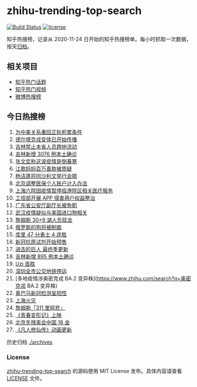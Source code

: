 # zhihu-trending-top-search

[![Build Status](https://github.com/justjavac/zhihu-trending-top-search/workflows/ci/badge.svg?branch=main)](https://github.com/justjavac/zhihu-trending-top-search/actions)
[![license](https://img.shields.io/github/license/justjavac/zhihu-trending-top-search)](https://github.com/justjavac/zhihu-trending-top-search/blob/main/LICENSE)

知乎热搜榜，记录从 2020-11-24 日开始的知乎热搜榜单。每小时抓取一次数据，按天[归档](./archives)。

## 相关项目

- [知乎热门话题](https://github.com/justjavac/zhihu-trending-hot-questions)
- [知乎热门视频](https://github.com/justjavac/zhihu-trending-hot-video)
- [微博热搜榜](https://github.com/justjavac/weibo-trending-hot-search)

## 今日热搜榜

<!-- BEGIN -->
<!-- 最后更新时间 Tue Mar 15 2022 15:14:16 GMT+0800 (China Standard Time) -->

1. [为中美关系重回正轨积累条件](https://www.zhihu.com/search?q=中美关系)
1. [德尔塔克戎变体已开始传播](https://www.zhihu.com/search?q=德尔塔克戎)
1. [吉林禁止本省人员跨地流动](https://www.zhihu.com/search?q=吉林全省管控)
1. [吉林新增 3076 例本土确诊](https://www.zhihu.com/search?q=吉林疫情)
1. [张文宏称这波疫情是倒春寒](https://www.zhihu.com/search?q=张文宏)
1. [江歌妈妈百万善款被质疑](https://www.zhihu.com/search?q=江歌妈妈)
1. [杨洁篪将同沙利文举行会晤](https://www.zhihu.com/search?q=杨洁篪)
1. [北京调整医保个人账户计入办法](https://www.zhihu.com/search?q=北京医保)
1. [上海六院因疫情暂停临港院区相关医疗服务](https://www.zhihu.com/search?q=上海六院)
1. [工信部开展 APP 侵害用户权益整治](https://www.zhihu.com/search?q=侵害用户权益整治)
1. [广东省公安厅副厅长被免职](https://www.zhihu.com/search?q=广东省公安厅副厅长被免职)
1. [武汉疫情疑似与美国进口物相关](https://www.zhihu.com/search?q=武汉疫情)
1. [詹姆斯 30+9 湖人负猛龙](https://www.zhihu.com/search?q=湖人)
1. [俄罗斯的狗将被制裁](https://www.zhihu.com/search?q=俄罗斯的狗)
1. [库里 47 分勇士 4 连胜](https://www.zhihu.com/search?q=勇士)
1. [新冠抗原试剂开始预售](https://www.zhihu.com/search?q=新冠抗原试剂)
1. [进击的巨人 最终季更新](https://www.zhihu.com/search?q=进击的巨人)
1. [吉林新增 895 例本土确诊](https://www.zhihu.com/search?q=吉林疫情)
1. [Uzi 首胜](https://www.zhihu.com/search?q=uzi)
1. [深圳全市公交地铁停运](https://www.zhihu.com/search?q=深圳全市公交地铁停运)
1. [多地疫情涉奥密克戎 BA.2 变异株](https://www.zhihu.com/search?q=奥密克戎 BA.2 变异株)
1. [奥巴马新冠检测呈阳性](https://www.zhihu.com/search?q=奥巴马)
1. [上海火灾](https://www.zhihu.com/search?q=上海火灾)
1. [詹姆斯「311 里程悲」](https://www.zhihu.com/search?q=詹姆斯)
1. [《青春变形记》上映](https://www.zhihu.com/search?q=青春变形记)
1. [北京冬残奥会中国 18 金](https://www.zhihu.com/search?q=北京冬残奥会奖牌)
1. [《凡人修仙传》动画更新](https://www.zhihu.com/search?q=凡人修仙传)

<!-- END -->

历史归档 [./archives](./archives)

### License

[zhihu-trending-top-search](https://github.com/justjavac/zhihu-trending-top-search)
的源码使用 MIT License 发布。具体内容请查看 [LICENSE](./LICENSE) 文件。
